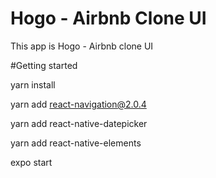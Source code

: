 # Hogo - Airbnb Clone UI
This app is Hogo - Airbnb clone UI

#Getting started

yarn install

yarn add react-navigation@2.0.4

yarn add react-native-datepicker

yarn add react-native-elements

expo start
